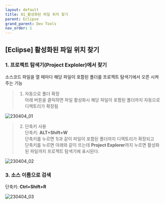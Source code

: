```yaml
---
layout: default
title: 01_활성화된 파일 위치 찾기
parent: Eclipse
grand_parent: Dev Tools
nav_order: 1
---
```


## [Eclipse] 활성화된 파일 위치 찾기


### 1. 프로젝트 탐색기(Project Exploler)에서 찾기  
소스코드 파일을 열 때마다 해당 파일이 포함된 폴더를 프로젝트 탐색기에서 오픈 시켜주는 기능  


> 1) 자동으로 폴더 확장  
아래 버튼을 클릭하면 파일 활성화시 해당 파일이 포함된 폴더까지 자동으로 디렉토리가 확장됨  


![230404_01](https://user-images.githubusercontent.com/44853626/230548810-78367849-1792-4166-8882-4b0afd8ae5ce.png)  


> 2) 단축키 사용  
단축키: **ALT+Shift+W**  
단축키를 누르면 1)과 같이 파일이 포함된 폴더까지 디렉토리가 확장되고  
단축키를 누르면 아래와 같이 뜨는데 **Project Explorer**까지 누르면 활성화된 파일까지 프로젝트 탐색기에 표시된다.  


![230404_02](https://user-images.githubusercontent.com/44853626/230549331-318380bf-62e2-430a-abf2-9c0c3e899360.png)  


### 3. 소스 이름으로 검색  
단축키: **Ctrl+Shift+R**  


![230404_03](https://user-images.githubusercontent.com/44853626/230549204-69dec6d1-343e-4b66-a345-5cc30014546a.png)  



